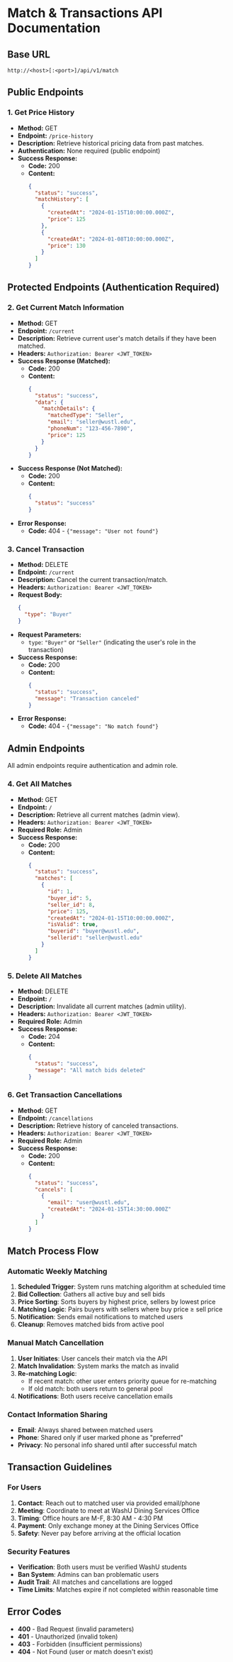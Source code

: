 # Match & Transactions API Documentation

## Base URL

```
http://<host>[:<port>]/api/v1/match
```

## Public Endpoints

### 1. Get Price History

- **Method:** GET
- **Endpoint:** `/price-history`
- **Description:** Retrieve historical pricing data from past matches.
- **Authentication:** None required (public endpoint)
- **Success Response:**
  - **Code:** 200
  - **Content:**
    ```json
    {
      "status": "success",
      "matchHistory": [
        {
          "createdAt": "2024-01-15T10:00:00.000Z",
          "price": 125
        },
        {
          "createdAt": "2024-01-08T10:00:00.000Z",
          "price": 130
        }
      ]
    }
    ```

## Protected Endpoints (Authentication Required)

### 2. Get Current Match Information

- **Method:** GET
- **Endpoint:** `/current`
- **Description:** Retrieve current user's match details if they have been matched.
- **Headers:** `Authorization: Bearer <JWT_TOKEN>`
- **Success Response (Matched):**
  - **Code:** 200
  - **Content:**
    ```json
    {
      "status": "success",
      "data": {
        "matchDetails": {
          "matchedType": "Seller",
          "email": "seller@wustl.edu",
          "phoneNum": "123-456-7890",
          "price": 125
        }
      }
    }
    ```
- **Success Response (Not Matched):**
  - **Code:** 200
  - **Content:**
    ```json
    {
      "status": "success"
    }
    ```
- **Error Response:**
  - **Code:** 404 - `{"message": "User not found"}`

### 3. Cancel Transaction

- **Method:** DELETE
- **Endpoint:** `/current`
- **Description:** Cancel the current transaction/match.
- **Headers:** `Authorization: Bearer <JWT_TOKEN>`
- **Request Body:**
  ```json
  {
    "type": "Buyer"
  }
  ```
- **Request Parameters:**
  - `type`: `"Buyer"` or `"Seller"` (indicating the user's role in the transaction)
- **Success Response:**
  - **Code:** 200
  - **Content:**
    ```json
    {
      "status": "success",
      "message": "Transaction canceled"
    }
    ```
- **Error Response:**
  - **Code:** 404 - `{"message": "No match found"}`

## Admin Endpoints

All admin endpoints require authentication and admin role.

### 4. Get All Matches

- **Method:** GET
- **Endpoint:** `/`
- **Description:** Retrieve all current matches (admin view).
- **Headers:** `Authorization: Bearer <JWT_TOKEN>`
- **Required Role:** Admin
- **Success Response:**
  - **Code:** 200
  - **Content:**
    ```json
    {
      "status": "success",
      "matches": [
        {
          "id": 1,
          "buyer_id": 5,
          "seller_id": 8,
          "price": 125,
          "createdAt": "2024-01-15T10:00:00.000Z",
          "isValid": true,
          "buyerid": "buyer@wustl.edu",
          "sellerid": "seller@wustl.edu"
        }
      ]
    }
    ```

### 5. Delete All Matches

- **Method:** DELETE
- **Endpoint:** `/`
- **Description:** Invalidate all current matches (admin utility).
- **Headers:** `Authorization: Bearer <JWT_TOKEN>`
- **Required Role:** Admin
- **Success Response:**
  - **Code:** 204
  - **Content:**
    ```json
    {
      "status": "success",
      "message": "All match bids deleted"
    }
    ```

### 6. Get Transaction Cancellations

- **Method:** GET
- **Endpoint:** `/cancellations`
- **Description:** Retrieve history of canceled transactions.
- **Headers:** `Authorization: Bearer <JWT_TOKEN>`
- **Required Role:** Admin
- **Success Response:**
  - **Code:** 200
  - **Content:**
    ```json
    {
      "status": "success",
      "cancels": [
        {
          "email": "user@wustl.edu",
          "createdAt": "2024-01-15T14:30:00.000Z"
        }
      ]
    }
    ```

## Match Process Flow

### Automatic Weekly Matching

1. **Scheduled Trigger**: System runs matching algorithm at scheduled time
2. **Bid Collection**: Gathers all active buy and sell bids
3. **Price Sorting**: Sorts buyers by highest price, sellers by lowest price
4. **Matching Logic**: Pairs buyers with sellers where buy price ≥ sell price
5. **Notification**: Sends email notifications to matched users
6. **Cleanup**: Removes matched bids from active pool

### Manual Match Cancellation

1. **User Initiates**: User cancels their match via the API
2. **Match Invalidation**: System marks the match as invalid
3. **Re-matching Logic**:
   - If recent match: other user enters priority queue for re-matching
   - If old match: both users return to general pool
4. **Notifications**: Both users receive cancellation emails

### Contact Information Sharing

- **Email**: Always shared between matched users
- **Phone**: Shared only if user marked phone as "preferred"
- **Privacy**: No personal info shared until after successful match

## Transaction Guidelines

### For Users

1. **Contact**: Reach out to matched user via provided email/phone
2. **Meeting**: Coordinate to meet at WashU Dining Services Office
3. **Timing**: Office hours are M-F, 8:30 AM - 4:30 PM
4. **Payment**: Only exchange money at the Dining Services Office
5. **Safety**: Never pay before arriving at the official location

### Security Features

- **Verification**: Both users must be verified WashU students
- **Ban System**: Admins can ban problematic users
- **Audit Trail**: All matches and cancellations are logged
- **Time Limits**: Matches expire if not completed within reasonable time

## Error Codes

- **400** - Bad Request (invalid parameters)
- **401** - Unauthorized (invalid token)
- **403** - Forbidden (insufficient permissions)
- **404** - Not Found (user or match doesn't exist)
